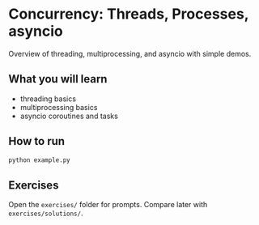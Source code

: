# Concurrency: Threads, Processes, asyncio

Overview of threading, multiprocessing, and asyncio with simple demos.

## What you will learn
- threading basics
- multiprocessing basics
- asyncio coroutines and tasks

## How to run
```bash
python example.py
```

## Exercises
Open the `exercises/` folder for prompts. Compare later with `exercises/solutions/`.
